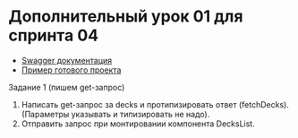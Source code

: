 # Дополнительный урок 01 для спринта 04

- [Swagger документация](https://api.flashcards.andrii.es/docs)
- [Пример готового проекта](https://04-sprint-01-add-lesson-flashcards.vercel.app/)

Задание 1 (пишем get-запрос)
1. Написать get-запрос за decks и протипизировать ответ (fetchDecks). (Параметры указывать и типизировать не надо).
2. Отправить запрос при монтировании компонента DecksList.